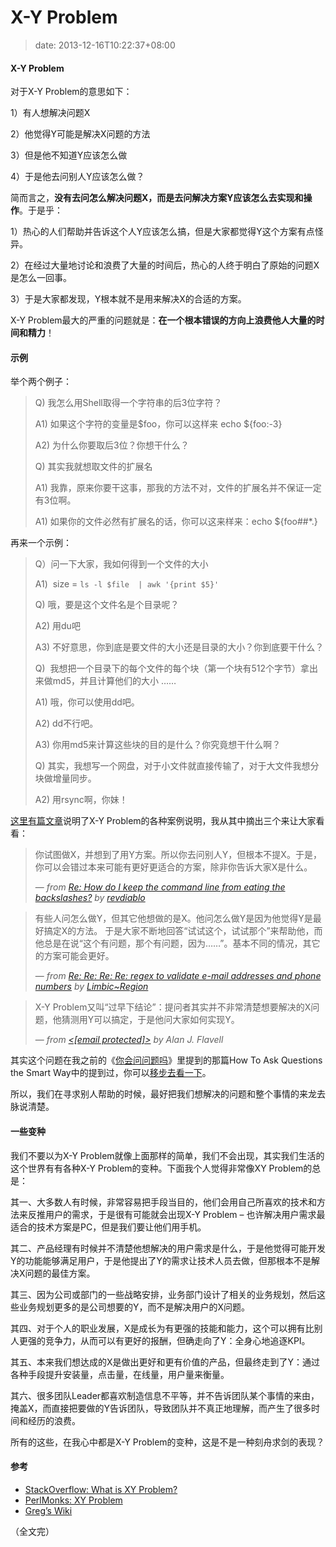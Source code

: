 # X-Y Problem
>date: 2013-12-16T10:22:37+08:00



#### X-Y Problem


对于X-Y Problem的意思如下：


1）有人想解决问题X  

2）他觉得Y可能是解决X问题的方法  

3）但是他不知道Y应该怎么做  

4）于是他去问别人Y应该怎么做？


简而言之，**没有去问怎么解决问题X，而是去问解决方案Y应该怎么去实现和操作**。于是乎：


1）热心的人们帮助并告诉这个人Y应该怎么搞，但是大家都觉得Y这个方案有点怪异。  

2）在经过大量地讨论和浪费了大量的时间后，热心的人终于明白了原始的问题X是怎么一回事。  

3）于是大家都发现，Y根本就不是用来解决X的合适的方案。


X-Y Problem最大的严重的问题就是：**在一个根本错误的方向上浪费他人大量的时间和精力**！


#### 示例


举个两个例子：



> Q) 我怎么用Shell取得一个字符串的后3位字符？  
> 
> A1) 如果这个字符的变量是$foo，你可以这样来 echo ${foo:-3}  
> 
> A2) 为什么你要取后3位？你想干什么？  
> 
> Q) 其实我就想取文件的扩展名  
> 
> A1) 我靠，原来你要干这事，那我的方法不对，文件的扩展名并不保证一定有3位啊。  
> 
> A1) 如果你的文件必然有扩展名的话，你可以这来样来：echo ${foo##\*.}
> 
> 



再来一个示例：



> Q）问一下大家，我如何得到一个文件的大小  
> 
> A1)  size = `ls -l $file  | awk '{print $5}'`  
> 
> Q) 哦，要是这个文件名是个目录呢？  
> 
> A2) 用du吧  
> 
> A3) 不好意思，你到底是要文件的大小还是目录的大小？你到底要干什么？  
> 
> Q)  我想把一个目录下的每个文件的每个块（第一个块有512个字节）拿出来做md5，并且计算他们的大小 ……  
> 
> A1) 哦，你可以使用dd吧。  
> 
> A2) dd不行吧。  
> 
> A3) 你用md5来计算这些块的目的是什么？你究竟想干什么啊？  
> 
> Q) 其实，我想写一个网盘，对于小文件就直接传输了，对于大文件我想分块做增量同步。  
> 
> A2) 用rsync啊，你妹！
> 
> 


[这里有篇文章](http://www.perlmonks.org/index.pl?node_id=542341)说明了X-Y Problem的各种案例说明，我从其中摘出三个来让大家看看：



> 你试图做X，并想到了用Y方案。所以你去问别人Y，但根本不提X。于是，你可以会错过本来可能有更好更适合的方案，除非你告诉大家X是什么。
> 
> 
> — *from [Re: How do I keep the command line from eating the backslashes?](http://www.perlmonks.org/index.pl?node_id=430320) by [revdiablo](http://www.perlmonks.org/index.pl?node_id=163683)*
> 
> 



> 有些人问怎么做Y，但其它他想做的是X。他问怎么做Y是因为他觉得Y是最好搞定X的方法。 于是大家不断地回答“试试这个，试试那个”来帮助他，而他总是在说“这个有问题，那个有问题，因为……”。基本不同的情况，其它的方案可能会更好。
> 
> 
> — *from [Re: Re: Re: Re: regex to validate e-mail addresses and phone numbers](http://www.perlmonks.org/index.pl?node_id=327963) by [Limbic~Region](http://www.perlmonks.org/index.pl?node_id=180961)*
> 
> 



> X-Y Problem又叫“过早下结论”：提问者其实并不非常清楚想要解决的X问题，他猜测用Y可以搞定，于是他问大家如何实现Y。
> 
> 
> — *from [<[email protected]>](https://groups.google.com/groups?hl=en&selm=Pine.GHP.4.21.0009061210570.8800-100000@hpplus03.cern.ch) by Alan J. Flavell*
> 
> 


其实这个问题在我之前的《[你会问问题吗](/2011/%E4%BD%A0%E4%BC%9A%E9%97%AE%E9%97%AE%E9%A2%98%E5%90%97%EF%BC%9F.md "你会问问题吗？")》里提到的那篇How To Ask Questions the Smart Way中的提到过，你可以[移步去看一下](http://www.beiww.com/doc/oss/smart-questions.html#id265951)。


所以，我们在寻求别人帮助的时候，最好把我们想解决的问题和整个事情的来龙去脉说清楚。


#### 一些变种


我们不要以为X-Y Problem就像上面那样的简单，我们不会出现，其实我们生活的这个世界有有各种X-Y Problem的变种。下面我个人觉得非常像XY Problem的总是：


其一、大多数人有时候，非常容易把手段当目的，他们会用自己所喜欢的技术和方法来反推用户的需求，于是很有可能就会出现X-Y Problem – 也许解决用户需求最适合的技术方案是PC，但是我们要让他们用手机。


其二、产品经理有时候并不清楚他想解决的用户需求是什么，于是他觉得可能开发Y的功能能够满足用户，于是他提出了Y的需求让技术人员去做，但那根本不是解决X问题的最佳方案。


其三、因为公司或部门的一些战略安排，业务部门设计了相关的业务规划，然后这些业务规划更多的是公司想要的Y，而不是解决用户的X问题。


其四、对于个人的职业发展，X是成长为有更强的技能和能力，这个可以拥有比别人更强的竞争力，从而可以有更好的报酬，但确走向了Y：全身心地追逐KPI。


其五、本来我们想达成的X是做出更好和更有价值的产品，但最终走到了Y：通过各种手段提升安装量，点击量，在线量，用户量来衡量。


其六、很多团队Leader都喜欢制造信息不平等，并不告诉团队某个事情的来由，掩盖X，而直接把要做的Y告诉团队，导致团队并不真正地理解，而产生了很多时间和经历的浪费。


所有的这些，在我心中都是X-Y Problem的变种，这是不是一种刻舟求剑的表现？


#### 参考


* [StackOverflow: What is XY Problem?](http://meta.stackoverflow.com/questions/66377/what-is-the-xy-problem)
* [PerlMonks: XY Problem](http://www.perlmonks.org/?node_id=542341)
* [Greg’s Wiki](http://mywiki.wooledge.org/XyProblem)


（全文完）


